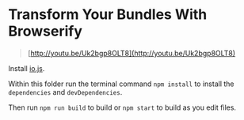 # Transform Your Bundles With Browserify

> [http://youtu.be/Uk2bgp8OLT8](http://youtu.be/Uk2bgp8OLT8)

Install [io.js](https://iojs.org/en/index.html).

Within this folder run the terminal command `npm install` to install the
`dependencies` and `devDependencies`.

Then run `npm run build` to build or `npm start` to build as you edit files.
